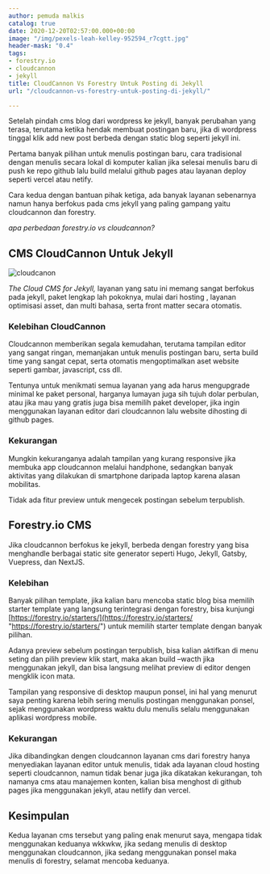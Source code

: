```yaml
---
author: pemuda malkis
catalog: true
date: 2020-12-20T02:57:00.000+00:00
image: "/img/pexels-leah-kelley-952594_r7cgtt.jpg"
header-mask: "0.4"
tags:
- forestry.io
- cloudcannon
- jekyll
title: CloudCannon Vs Forestry Untuk Posting di Jekyll
url: "/cloudcannon-vs-forestry-untuk-posting-di-jekyll/"

---
```

Setelah pindah cms blog dari wordpress ke jekyll, banyak perubahan yang terasa, terutama ketika hendak membuat postingan baru, jika di wordpress tinggal klik add new post berbeda dengan static blog seperti jekyll ini.

Pertama banyak pilihan untuk menulis postingan baru, cara tradisional dengan menulis secara lokal di komputer kalian jika selesai menulis baru di push ke repo github lalu build melalui github pages atau layanan deploy seperti vercel atau netify.

Cara kedua dengan bantuan pihak ketiga, ada banyak layanan sebenarnya namun hanya berfokus pada cms jekyll yang paling gampang yaitu cloudcannon dan forestry.

*apa perbedaan forestry.io vs cloudcannon?*

## CMS CloudCannon Untuk Jekyll

![cloudcanon](https://i0.wp.com/wildanfauzy.com/img/cloudcannon.png "cms jekyll")

*The Cloud CMS for Jekyll,* layanan yang satu ini memang sangat berfokus pada jekyll, paket lengkap lah pokoknya, mulai dari hosting , layanan optimisasi asset, dan multi bahasa, serta front matter secara otomatis.

### Kelebihan CloudCannon

Cloudcannon memberikan segala kemudahan, terutama tampilan editor yang sangat ringan, memanjakan untuk menulis postingan baru, serta build time yang sangat cepat, serta otomatis mengoptimalkan aset website seperti gambar, javascript, css dll.

Tentunya untuk menikmati semua layanan yang ada harus mengupgrade minimal ke paket personal, harganya lumayan juga sih tujuh dolar perbulan, atau jika mau yang gratis juga bisa memilih paket developer, jika ingin menggunakan layanan editor dari cloudcannon lalu website dihosting di github pages.

### Kekurangan

Mungkin kekuranganya adalah tampilan yang kurang responsive jika membuka app cloudcannon melalui handphone, sedangkan banyak aktivitas yang dilakukan di smartphone daripada laptop karena alasan mobilitas.

Tidak ada fitur preview untuk mengecek postingan sebelum terpublish.

## Forestry.io CMS

Jika cloudcannon berfokus ke jekyll, berbeda dengan forestry yang bisa menghandle berbagai static site generator seperti Hugo, Jekyll, Gatsby, Vuepress, dan NextJS.

### Kelebihan

Banyak pilihan template, jika kalian baru mencoba static blog bisa memilih starter template yang langsung terintegrasi dengan forestry, bisa kunjungi [https://forestry.io/starters/](https://forestry.io/starters/ "https://forestry.io/starters/") untuk memilih starter template dengan banyak pilihan.

Adanya preview sebelum postingan terpublish, bisa kalian aktifkan di menu seting dan pilih preview klik start, maka akan build –wacth jika menggunakan jekyll, dan bisa langsung melihat preview di editor dengen mengklik icon mata.

Tampilan yang responsive di desktop maupun ponsel, ini hal yang menurut saya penting karena lebih sering menulis postingan menggunakan ponsel, sejak menggunakan wordpress waktu dulu menulis selalu menggunakan aplikasi wordpress mobile.

### Kekurangan

Jika dibandingkan dengen cloudcannon layanan cms dari forestry hanya menyediakan layanan editor untuk menulis, tidak ada layanan cloud hosting seperti cloudcannon, namun tidak benar juga jika dikatakan kekurangan, toh namanya cms atau manajemen konten, kalian bisa menghost di github pages jika menggunakan jekyll, atau netlify dan vercel.

## Kesimpulan

Kedua layanan cms tersebut yang paling enak menurut saya, mengapa tidak menggunakan keduanya wkkwkw, jika sedang menulis di desktop menggunakan cloudcannon, jika sedang menggunakan ponsel maka menulis di forestry, selamat mencoba keduanya.